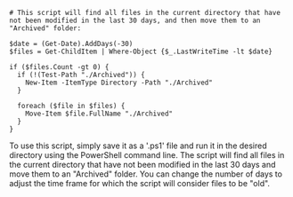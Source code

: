 ```
# This script will find all files in the current directory that have not been modified in the last 30 days, and then move them to an "Archived" folder:

$date = (Get-Date).AddDays(-30)
$files = Get-ChildItem | Where-Object {$_.LastWriteTime -lt $date}

if ($files.Count -gt 0) {
  if (!(Test-Path "./Archived")) {
    New-Item -ItemType Directory -Path "./Archived"
  }

  foreach ($file in $files) {
    Move-Item $file.FullName "./Archived"
  }
}
```

To use this script, simply save it as a '.ps1' file and run it in the desired directory using the PowerShell command line. The script will find all files in the current directory that have not been modified in the last 30 days and move them to an "Archived" folder. You can change the number of days to adjust the time frame for which the script will consider files to be "old".

